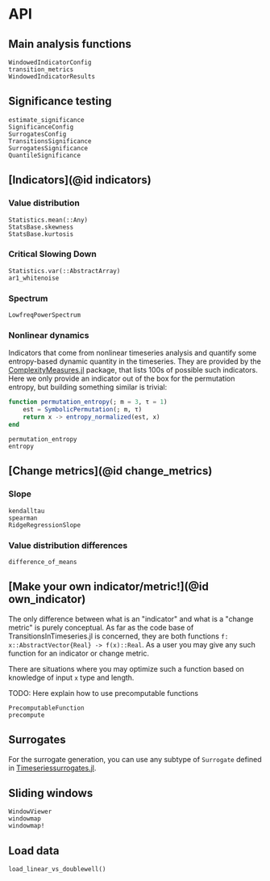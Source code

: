 # API

## Main analysis functions

```@docs
WindowedIndicatorConfig
transition_metrics
WindowedIndicatorResults
```

## Significance testing

```@docs
estimate_significance
SignificanceConfig
SurrogatesConfig
TransitionsSignificance
SurrogatesSignificance
QuantileSignificance
```

## [Indicators](@id indicators)

### Value distribution

```@docs
Statistics.mean(::Any)
StatsBase.skewness
StatsBase.kurtosis
```

### Critical Slowing Down

```@docs
Statistics.var(::AbstractArray)
ar1_whitenoise
```

### Spectrum

```@docs
LowfreqPowerSpectrum
```

### Nonlinear dynamics

Indicators that come from nonlinear timeseries analysis and quantify some entropy-based dynamic quantity in the timeseries. They are provided by the [ComplexityMeasures.jl](https://juliadynamics.github.io/ComplexityMeasures.jl/stable/) package, that lists 100s of possible such indicators. Here we only provide an indicator out of the box for the permutation entropy, but
building something similar is trivial:
```julia
function permutation_entropy(; m = 3, τ = 1)
    est = SymbolicPermutation(; m, τ)
    return x -> entropy_normalized(est, x)
end
```

```@docs
permutation_entropy
entropy
```

## [Change metrics](@id change_metrics)

### Slope

```@docs
kendalltau
spearman
RidgeRegressionSlope
```

### Value distribution differences

```@docs
difference_of_means
```

## [Make your own indicator/metric!](@id own_indicator)

The only difference between what is an "indicator" and what is a "change metric" is purely conceptual. As far as the code base of TransitionsInTimeseries.jl is concerned, they are both functions `f: x::AbstractVector{Real} -> f(x)::Real`. As a user you may give any such function for an indicator or change metric.

There are situations where you may optimize such a function based on knowledge of input `x` type and length.

TODO: Here explain how to use precomputable functions


```@docs
PrecomputableFunction
precompute
```

## Surrogates

For the surrogate generation, you can use any subtype of `Surrogate` defined in [Timeseriessurrogates.jl](https://juliadynamics.github.io/TimeseriesSurrogates.jl/v1.0/#Surrogate-methods-1).

## Sliding windows
```@docs
WindowViewer
windowmap
windowmap!
```

## Load data

```@docs
load_linear_vs_doublewell()
```
